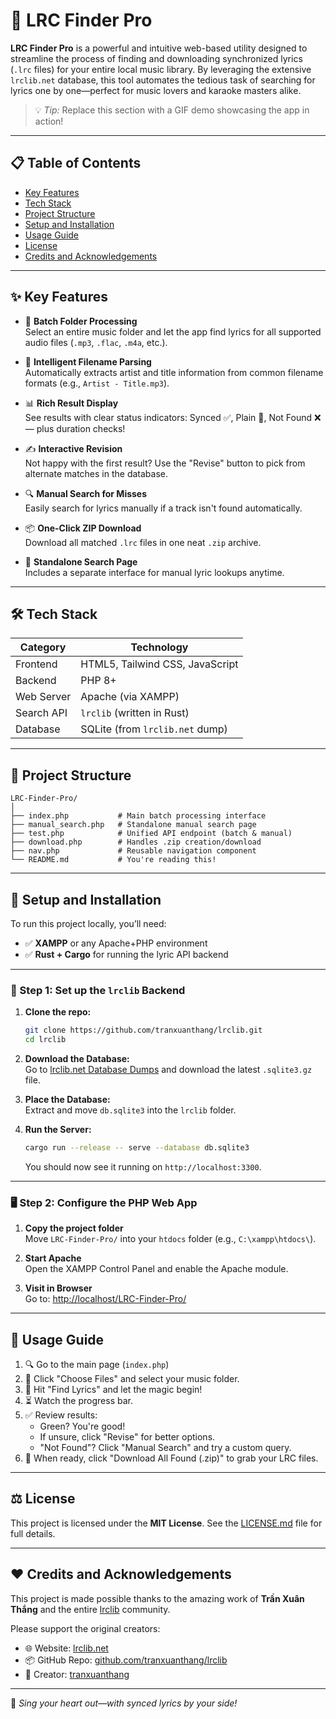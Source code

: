 
# 🎵 LRC Finder Pro

**LRC Finder Pro** is a powerful and intuitive web-based utility designed to streamline the process of finding and downloading synchronized lyrics (`.lrc` files) for your entire local music library. By leveraging the extensive `lrclib.net` database, this tool automates the tedious task of searching for lyrics one by one—perfect for music lovers and karaoke masters alike.

> 💡 *Tip:* Replace this section with a GIF demo showcasing the app in action!

---

## 📋 Table of Contents

- [Key Features](#-key-features)  
- [Tech Stack](#-tech-stack)  
- [Project Structure](#-project-structure)  
- [Setup and Installation](#-setup-and-installation)  
- [Usage Guide](#-usage-guide)  
- [License](#-license)  
- [Credits and Acknowledgements](#️-credits-and-acknowledgements)

---

## ✨ Key Features

- 📂 **Batch Folder Processing**  
  Select an entire music folder and let the app find lyrics for all supported audio files (`.mp3`, `.flac`, `.m4a`, etc.).

- 🧠 **Intelligent Filename Parsing**  
  Automatically extracts artist and title information from common filename formats (e.g., `Artist - Title.mp3`).

- 📊 **Rich Result Display**  
  See results with clear status indicators: Synced ✅, Plain 📝, Not Found ❌ — plus duration checks!

- ✍️ **Interactive Revision**  
  Not happy with the first result? Use the "Revise" button to pick from alternate matches in the database.

- 🔍 **Manual Search for Misses**  
  Easily search for lyrics manually if a track isn't found automatically.

- 📦 **One-Click ZIP Download**  
  Download all matched `.lrc` files in one neat `.zip` archive.

- 📄 **Standalone Search Page**  
  Includes a separate interface for manual lyric lookups anytime.

---

## 🛠️ Tech Stack

| Category    | Technology                         |
|-------------|-------------------------------------|
| Frontend    | HTML5, Tailwind CSS, JavaScript     |
| Backend     | PHP 8+                              |
| Web Server  | Apache (via XAMPP)                 |
| Search API  | `lrclib` (written in Rust)         |
| Database    | SQLite (from `lrclib.net` dump)    |

---

## 📁 Project Structure

```
LRC-Finder-Pro/
│
├── index.php           # Main batch processing interface
├── manual_search.php   # Standalone manual search page
├── test.php            # Unified API endpoint (batch & manual)
├── download.php        # Handles .zip creation/download
├── nav.php             # Reusable navigation component
└── README.md           # You're reading this!
```

---

## 🚀 Setup and Installation

To run this project locally, you’ll need:

- ✅ **XAMPP** or any Apache+PHP environment  
- ✅ **Rust + Cargo** for running the lyric API backend

---

### 🔧 Step 1: Set up the `lrclib` Backend

1. **Clone the repo:**

   ```bash
   git clone https://github.com/tranxuanthang/lrclib.git
   cd lrclib
   ```

2. **Download the Database:**  
   Go to [lrclib.net Database Dumps](https://lrclib.net/) and download the latest `.sqlite3.gz` file.

3. **Place the Database:**  
   Extract and move `db.sqlite3` into the `lrclib` folder.

4. **Run the Server:**

   ```bash
   cargo run --release -- serve --database db.sqlite3
   ```

   You should now see it running on `http://localhost:3300`.

---

### 🖥️ Step 2: Configure the PHP Web App

1. **Copy the project folder**  
   Move `LRC-Finder-Pro/` into your `htdocs` folder (e.g., `C:\xampp\htdocs\`).

2. **Start Apache**  
   Open the XAMPP Control Panel and enable the Apache module.

3. **Visit in Browser**  
   Go to: [http://localhost/LRC-Finder-Pro/](http://localhost/LRC-Finder-Pro/)

---

## 📖 Usage Guide

1. 🔍 Go to the main page (`index.php`)
2. 📁 Click "Choose Files" and select your music folder.
3. 🚀 Hit "Find Lyrics" and let the magic begin!
4. ⏳ Watch the progress bar.
5. ✅ Review results:
    - Green? You're good!
    - If unsure, click "Revise" for better options.
    - "Not Found"? Click "Manual Search" and try a custom query.
6. 💾 When ready, click "Download All Found (.zip)" to grab your LRC files.

---

## ⚖️ License

This project is licensed under the **MIT License**. See the [LICENSE.md](LICENSE.md) file for full details.

---

## ❤️ Credits and Acknowledgements

This project is made possible thanks to the amazing work of **Trần Xuân Thắng** and the entire [lrclib](https://github.com/tranxuanthang/lrclib) community.

Please support the original creators:

- 🌐 Website: [lrclib.net](https://lrclib.net/)  
- 📦 GitHub Repo: [github.com/tranxuanthang/lrclib](https://github.com/tranxuanthang/lrclib)  
- 👤 Creator: [tranxuanthang](https://github.com/tranxuanthang)

---

🎤 *Sing your heart out—with synced lyrics by your side!*

